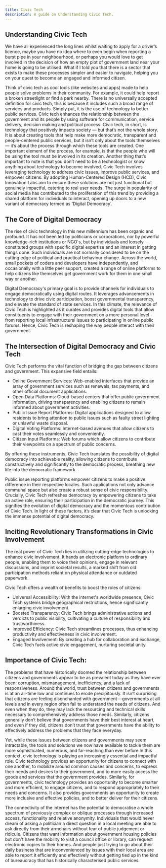 ```yaml
---
title: Civic Tech
description: A guide on Understanding Civic Tech.
---
```


## Understanding Civic Tech
We have all experienced the long lines whilst waiting to apply for a driver’s licence, maybe you have no idea where to even begin when reporting a burst pipe in your neighbourhood, or perhaps you would love to get involved in the decision of how an empty plot of government land near your home is going to be utilised. What if I told you that there is a sector that exists to make these processes simpler and easier to navigate, helping you on your quest to become an engaged and informed citizen.

Think of civic tech as cool tools (like websites and apps) made to help people solve problems in their community. For example, it could help report a broken streetlight or find a park nearby. There is no universally accepted definition for civic tech, this is because it includes such a broad range of services and products. Simply put, it is the use of technology to better public services. Civic tech enhances the relationship between the government and its people by using software for communication, service delivery, decision making and political process. Civic tech, in short, is technology that positively impacts society — but that’s not the whole story. It is about creating tools that help make more democratic, transparent and people-centered public services, but it isn’t only about the tools themselves — it’s about the process through which these tools are created. One important element of the process, for example, is that the people who will be using the tool must be involved in its creation. Another thing that’s important to note is that you don’t need to be a technologist or know anything about technology to become involved.
Civic Tech involves leveraging technology to address civic issues, improve public services, and empower citizens. By adopting Human-Centered Design (HCD), Civic Innovation Labs aim to ensure these solutions are not just functional but genuinely impactful, catering to real user needs. The surge in popularity of social media has contributed to the proliferation of this trend by providing a shared platform for individuals to interact, opening up doors to a new variant of democracy termed as 'Digital Democracy'.

## The Core of Digital Democracy
The rise of civic technology in this new millennium has been organic and profound. It has not been led by politicians or corporations, nor by powerful knowledge-rich institutions or NGO's, but by individuals and loosely constituted groups with specific digital expertise and an interest in getting things done. Such individuals are not normally considered to be on the cutting edge of political and practical behaviour change. Across the world, small pockets of coders and developers have independently, and occasionally with a little peer support, created a range of online platforms to help citizens like themselves get government work for them in one small way or another.

Digital Democracy's primary goal is to provide channels for individuals to engage democratically using digital routes. It leverages advancements in technology to drive civic participation, boost governmental transparency, and elevate the standard of state services. In this climate, the relevance of Civic Tech is highlighted as it curates and provides digital tools that allow constituents to engage with their government on a more personal level - from reporting local infrastructural issues to participating in online public forums. Hence, Civic Tech is reshaping the way people interact with their government.

## The Intersection of Digital Democracy and Civic Tech

Civic Tech performs the vital function of bridging the gap between citizens and government. This expansive field entails:

- Online Government Services: Web-enabled interfaces that provide an array of government services such as renewals, tax payments, and other official document applications.
- Open Data Platforms: Cloud-based centers that offer public government information, driving transparency and enabling citizens to remain informed about government activities.
- Public Issue Report Platforms: Digital applications designed to allow residents to bring attention to public issues such as faulty street lighting or unlawful waste disposal.
- Digital Voting Platforms: Internet-based avenues that allow citizens to cast their votes seamlessly and conveniently.
- Citizen Input Platforms: Web forums which allow citizens to contribute their viewpoints on a spectrum of public concerns.

By offering these instruments, Civic Tech translates the possibility of digital democracy into achievable reality, allowing citizens to contribute constructively and significantly to the democratic process, breathing new life into the democratic framework.

Public issue reporting platforms empower citizens to make a positive difference in their respective locales. Such applications not only advance communal space but also create a robust sense of civic responsibility.
Crucially, Civic Tech refreshes democracy by empowering citizens to take an active role, ensuring their participation in the democratic journey. This signifies the evolution of digital democracy and the momentous contribution of Civic Tech. In light of these factors, it’s clear that Civic Tech is unlocking the immense potential of digital democracy. 


## Inciting Revolutionary Transformations in Civic Involvement

The real power of Civic Tech lies in utilizing cutting-edge technologies to enhance civic involvement. It hands an electronic platform to ordinary people, enabling them to voice their opinions, engage in relevant discussions, and imprint societal results, a marked shift from old participation methods reliant on physical attendance or outdated paperwork.

Civic Tech offers a wealth of benefits to boost the roles of citizens:

- Universal Accessibility: With the internet's worldwide presence, Civic Tech systems bridge geographical restrictions, hence significantly enlarging civic involvement.
- Boosted Transparency: Civic Tech brings administrative actions and verdicts to public visibility, cultivating a culture of responsibility and trustworthiness.
- Improved Efficiency: Civic Tech streamlines processes, thus enhancing productivity and effectiveness in civic involvement.
- Engaged Involvement: By creating a hub for collaboration and exchange, Civic Tech fuels active civic engagement, nurturing societal unity.

## Importance of Civic Tech:
The problems that have historically doomed the relationship between citizens and governments appear to be as prevalent today as they have ever been: corruption, mismanagement, inefficiency, and a lack of responsiveness. Around the world, trust between citizens and governments is at an all-time low and continues to erode precipitously. It isn’t surprising that citizens are feeling disenchanted with government — governments at all levels and in every region often fail to understand the needs of citizens. And even when they do, they may lack the resourcing and technical skills necessary to comprehensively address those needs. Similarly, citizens generally don’t believe that governments have their best interest at heart, and even if they did, citizens don’t trust that governments have the ability to effectively address the problems that they face everyday. 

Yet, while these issues between citizens and governments may seem intractable, the tools and solutions we now have available to tackle them are more sophisticated, numerous, and far-reaching than ever before.In this context, civic technology is playing an increasingly essential and impactful role. Civic technology provides an opportunity for citizens to connect with one another, to mobilize around common causes and concerns, to express their needs and desires to their government, and to more easily access the goods and services that the government provides. Similarly, for governments, civic technology provides an opportunity to become smarter and more efficient, to engage citizens, and to respond appropriately to their needs and concerns. It also provides governments an opportunity to create more inclusive and effective policies, and to better deliver for their citizens.

The connectivity of the internet has the potential to democratise a whole spectrum of previously complex or oblique processes through increased access, functionality and relative anonymity. Individuals that would never dream of asking a politician a direct question in a local meeting are able to ask directly from their armchairs without fear of public judgement or ridicule. Citizens that want information about government housing policies but don't have the mobility to visit a council office or library, can request electronic copies to their homes. And people just trying to go about their daily business that are inconvenienced by issues with their local area are able to report it efficiently and effectively without getting tied up in the kind of bureaucracy that has historically characterised public services.


